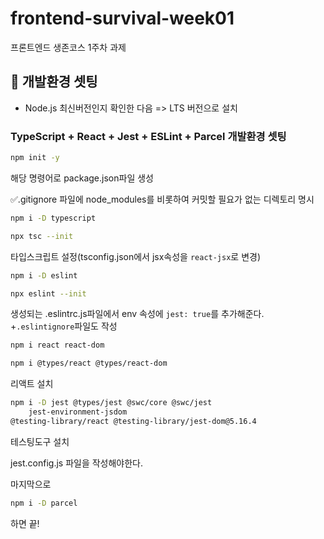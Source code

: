 # frontend-survival-week01

프론트엔드 생존코스 1주차 과제

## 🐣 개발환경 셋팅

* Node.js 최신버전인지 확인한 다음 => LTS 버전으로 설치

### TypeScript + React + Jest + ESLint + Parcel 개발환경 셋팅

```bash
npm init -y
```
해당 명령어로 package.json파일 생성

✅.gitignore 파일에 node_modules를 비롯하여 커밋할 필요가 없는 디렉토리 명시

```bash
npm i -D typescript

npx tsc --init
```
타입스크립트 설정(tsconfig.json에서 jsx속성을 `react-jsx`로 변경)

```bash
npm i -D eslint

npx eslint --init
```
생성되는 .eslintrc.js파일에서 env 속성에 `jest: true`를 추가해준다. +`.eslintignore`파일도 작성

```bash
npm i react react-dom

npm i @types/react @types/react-dom
```
리액트 설치

```bash
npm i -D jest @types/jest @swc/core @swc/jest
    jest-environment-jsdom
@testing-library/react @testing-library/jest-dom@5.16.4
```
테스팅도구 설치

jest.config.js 파일을 작성해야한다.

마지막으로

```bash
npm i -D parcel
```

하면 끝!
